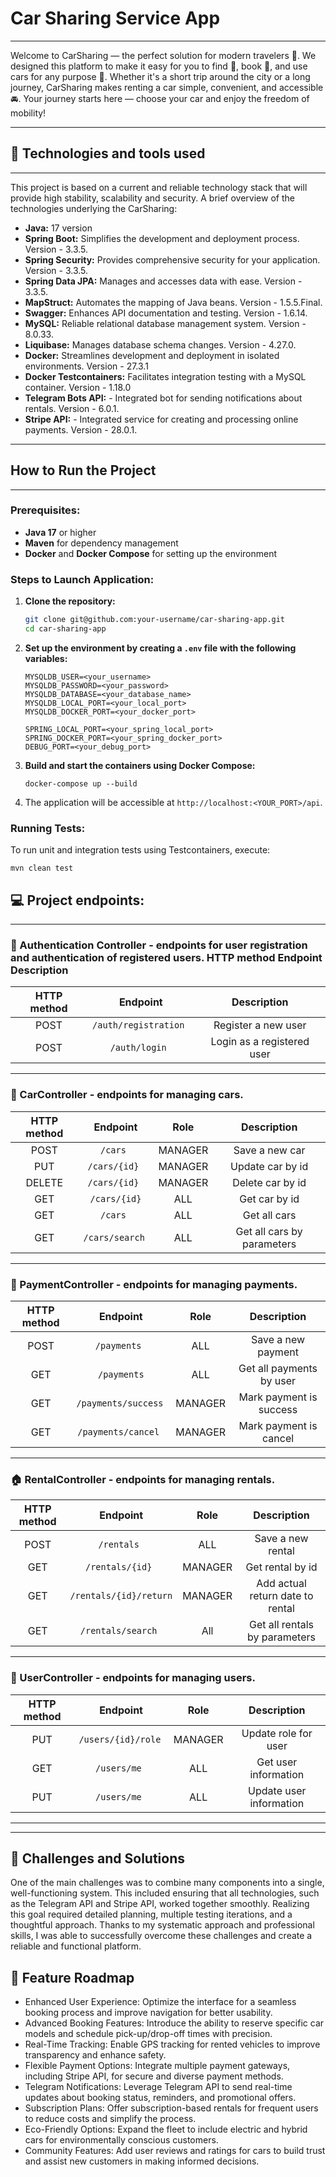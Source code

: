 # Car Sharing Service App
___
Welcome to CarSharing — the perfect solution for modern travelers 🚗.
We designed this platform to make it easy for you to find 🚦, book 📅, and use cars for any purpose 🚙.
Whether it's a short trip around the city or a long journey, CarSharing makes renting a car simple, convenient, and accessible 🚘.
Your journey starts here — choose your car and enjoy the freedom of mobility!
___

## 🔧 Technologies and tools used
___
This project is based on a current and reliable technology 
stack that will provide high stability, scalability and security. 
A brief overview of the technologies underlying the CarSharing:

- **Java:** 17 version
- **Spring Boot:** Simplifies the development and deployment process. Version - 3.3.5.
- **Spring Security:** Provides comprehensive security for your application. Version - 3.3.5.
- **Spring Data JPA:** Manages and accesses data with ease. Version - 3.3.5.
- **MapStruct:** Automates the mapping of Java beans. Version - 1.5.5.Final.
- **Swagger:** Enhances API documentation and testing. Version - 1.6.14.
- **MySQL:** Reliable relational database management system. Version - 8.0.33.
- **Liquibase:** Manages database schema changes. Version - 4.27.0.
- **Docker:** Streamlines development and deployment in isolated environments. Version - 27.3.1
- **Docker Testcontainers:** Facilitates integration testing with a MySQL container. Version - 1.18.0
- **Telegram Bots API:** - Integrated bot for sending notifications about rentals. Version - 6.0.1.
- **Stripe API:** - Integrated service for creating and processing online payments. Version - 28.0.1.
___
## How to Run the Project
___
### Prerequisites:
- **Java 17** or higher
- **Maven** for dependency management
- **Docker** and **Docker Compose** for setting up the environment

### Steps to Launch Application:

1. **Clone the repository:**
   ```bash
   git clone git@github.com:your-username/car-sharing-app.git
   cd car-sharing-app

2. **Set up the environment by creating a ```.env``` file with the following variables:**
   ```
   MYSQLDB_USER=<your_username>
   MYSQLDB_PASSWORD=<your_password>
   MYSQLDB_DATABASE=<your_database_name>
   MYSQLDB_LOCAL_PORT=<your_local_port>
   MYSQLDB_DOCKER_PORT=<your_docker_port>
   
   SPRING_LOCAL_PORT=<your_spring_local_port>
   SPRING_DOCKER_PORT=<your_spring_docker_port>
   DEBUG_PORT=<your_debug_port>

3. **Build and start the containers using Docker Compose:**
    ```
    docker-compose up --build
   ```
4. The application will be accessible at ```http://localhost:<YOUR_PORT>/api```.

### Running Tests:
To run unit and integration tests using Testcontainers, execute:
   ```
   mvn clean test
   ```
## 💻 Project endpoints:
___
### 🔑 Authentication Controller - endpoints for user registration and authentication of registered users. HTTP method Endpoint Description

| HTTP method |       Endpoint        |           Description           |
|:-----------:|:---------------------:|:-------------------------------:|
|    POST     | `/auth/registration ` |       Register a new user       |
|    POST     |    `/auth/login `     |   Login as a registered user    |

---
### 🚗 CarController - endpoints for managing cars.
| HTTP method |    Endpoint     |  Role   |        Description         |
|:-----------:|:---------------:|:-------:|:--------------------------:|
|    POST     |    `/cars `     | MANAGER |       Save a new car       |
|     PUT     |  `/cars/{id} `  | MANAGER |      Update car by id      |
|   DELETE    |  `/cars/{id} `  | MANAGER |      Delete car by id      |
|     GET     |  `/cars/{id}`   |   ALL   |       Get car by id        |
|     GET     |    `/cars `     |   ALL   |        Get all cars        |
|     GET     | `/cars/search ` |   ALL   | Get all cars by parameters |

---
### 🧾 PaymentController - endpoints for managing payments.
| HTTP method |       Endpoint       |  Role   |        Description         |
|:-----------:|:--------------------:|:-------:|:--------------------------:|
|    POST     |     `/payments `     |   ALL   |     Save a new payment     |
|     GET     |     `/payments`      |   ALL   |  Get all payments by user  |
|     GET     | `/payments/success ` | MANAGER |  Mark payment is success   |
|     GET     | `/payments/cancel `  | MANAGER |   Mark payment is cancel   |

---
### 🏠 RentalController - endpoints for managing rentals.
| HTTP method |        Endpoint        |  Role   |           Description            |
|:-----------:|:----------------------:|:-------:|:--------------------------------:|
|    POST     |      `/rentals `       |   ALL   |        Save a new rental         |
|     GET     |    `/rentals/{id} `    | MANAGER |         Get rental by id         |
|     GET     | `/rentals/{id}/return` | MANAGER | Add actual return date to rental |
|     GET     |   `/rentals/search `   |   All   |  Get all rentals by parameters   |

---
### 👤 UserController - endpoints for managing users.
| HTTP method |      Endpoint       |  Role   |        Description         |
|:-----------:|:-------------------:|:-------:|:--------------------------:|
|     PUT     | `/users/{id}/role ` | MANAGER |    Update role for user    |
|     GET     |    `/users/me `     |   ALL   |    Get user information    |
|     PUT     |    `/users/me `     |   ALL   |  Update user information   |
___

___
## 🌟 Challenges and Solutions

One of the main challenges was to combine many components into a single, 
well-functioning system. This included ensuring that all technologies, 
such as the Telegram API and Stripe API, worked together smoothly. 
Realizing this goal required detailed planning, multiple testing iterations,
and a thoughtful approach. Thanks to my systematic approach and professional 
skills, I was able to successfully overcome these challenges and create 
a reliable and functional platform.

## 🌟 Feature Roadmap

- Enhanced User Experience: Optimize the interface for a seamless booking 
process and improve navigation for better usability.
- Advanced Booking Features: Introduce the ability to reserve specific car 
models and schedule pick-up/drop-off times with precision.
- Real-Time Tracking: Enable GPS tracking for rented vehicles to improve 
transparency and enhance safety.
- Flexible Payment Options: Integrate multiple payment gateways, including
Stripe API, for secure and diverse payment methods.
- Telegram Notifications: Leverage Telegram API to send real-time updates 
about booking status, reminders, and promotional offers.
- Subscription Plans: Offer subscription-based rentals for frequent 
users to reduce costs and simplify the process.
- Eco-Friendly Options: Expand the fleet to include electric and hybrid 
cars for environmentally conscious customers.
- Community Features: Add user reviews and ratings for cars to build trust
and assist new customers in making informed decisions. 

